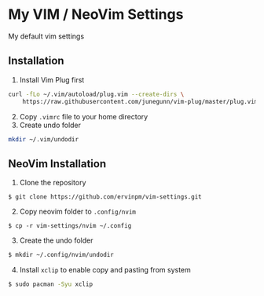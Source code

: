 # My VIM / NeoVim Settings
My default vim settings

## Installation
1. Install Vim Plug first
```sh
curl -fLo ~/.vim/autoload/plug.vim --create-dirs \
    https://raw.githubusercontent.com/junegunn/vim-plug/master/plug.vim
```
2. Copy `.vimrc` file to your home directory
3. Create undo folder
```sh
mkdir ~/.vim/undodir
```

## NeoVim Installation
1. Clone the repository

```console
$ git clone https://github.com/ervinpm/vim-settings.git
```

2. Copy neovim folder to `.config/nvim`

```console
$ cp -r vim-settings/nvim ~/.config
```

3. Create the undo folder

```sh
$ mkdir ~/.config/nvim/undodir
```

4. Install `xclip` to enable copy and pasting from system

```sh
$ sudo pacman -Syu xclip
```
